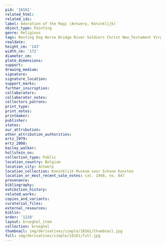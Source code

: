 ```yaml
---
pid: '18161'
related_html: 
related_ids: 
label: Adoration of the Magi (Antwerp, Koninklijk)
object_type: Painting
genre: Religious
tags: Resting Dog Horse Bridge River Soldiers Christ New_Testament Virgin_Mary
realdate: 
height_cm: '143'
width_cm: '172'
diameter_cm: 
plate_dimensions: 
support: 
drawing_medium: 
signature: 
signature_location: 
support_marks: 
further_inscription: 
collaborators: 
collaborator_notes: 
collectors_patrons: 
print_type: 
print_notes: 
printmaker: 
publisher: 
states: 
our_attribution: 
other_attribution_authorities: 
ertz_1979: 
ertz_2008: 
bailey_walker: 
hollstein_no: 
collection_type: Public
location_country: Belgium
location_city: Antwerp
location_collection: Koninklijk Museum voor Schone Kunsten
location_or_most_recent_sale_notes: cat. 1948, no. 847
provenance: 
bibliography: 
exhibition_history: 
related_works: 
copies_and_variants: 
curatorial_files: 
external_resources: 
biblio: 
order: '1210'
layout: brueghel_item
collection: brueghel
thumbnail: img/derivatives/simple/18161/thumbnail.jpg
full: img/derivatives/simple/18161/full.jpg
---
```

